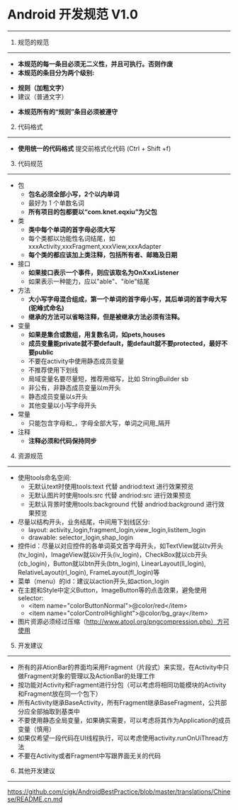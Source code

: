 # Android 开发规范 V1.0

---

 1. 规范的规范
------------------------
 * **本规范的每一条目必须无二义性，并且可执行。否则作废**
 * **本规范的条目分为两个级别:**
  + **规则（加粗文字）**
  + 建议（普通文字）
 * **本规范所有的“规则”条目必须被遵守**
 2. 代码格式 
------------------------
*  **使用统一的代码格式**
 提交前格式化代码 (Ctrl + Shift +f)

3. 代码规范
------------------------
* 包
  + **包名必须全部小写，2个以内单词**
  + 最好为 1 个单数名词
  + **所有项目的包都要以“com.knet.eqxiu”为父包**
* 类
  + **类中每个单词的首字母必须大写**
  + 每个类都以功能性名词结尾，如xxxActivity,xxxFragment,xxxView,xxxAdapter
  + **每个类的都应该加上类注释，包括所有者、邮箱及日期**
* 接口
  + **如果接口表示一个事件，则应该取名为OnXxxListener**
  + 如果表示一种能力，应以"able"、"ible"结尾
* 方法
  + **大小写字母混合组成，第一个单词的首字母小写，其后单词的首字母大写(驼峰式命名)**
  + **继承的方法可以省略注释，但是被继承方法必须有注释。**
* 变量
  + **如果是集合或数组，用复数名词，如pets,houses**
  + **成员变量能private就不要default，能default就不要protected，最好不要public**
  + 不要在activity中使用静态成员变量
  + 不推荐使用下划线
  + 局域变量名要尽量短，推荐用缩写，比如 StringBuilder sb
  + 非公有，非静态成员变量以m开头
  + 静态成员变量以s开头
  + 其他变量以小写字母开头
* 常量
  + 只能包含字母和\_，字母全部大写，单词之间用\_隔开
* 注释
  + **注释必须和代码保持同步**

4. 资源规范
------------------------
* 使用tools命名空间:
  + 无默认text时使用tools:text 代替 andriod:text 进行效果预览
  + 无默认图片时使用tools:src 代替 andriod:src 进行效果预览
  + 无默认背景时使用tools:background 代替 andriod:background 进行效果预览
* 尽量以结构开头，业务结尾，中间用下划线区分:
  + layout: activity\_login,fragment\_login,view\_login,listitem\_login
  + drawable: selector\_login,shap\_login
* 控件id：尽量以对应控件的各单词英文首字母开头，如TextView就以tv开头(tv\_login)，ImageView就以iv开头(iv\_login)，CheckBox就以cb开头(cb\_login)，Button就以btn开头(btn\_login), LinearLayout(ll\_login), RelativeLayout(rl\_login), FrameLayout(fl\_login)等
* 菜单（menu）的id：建议以action开头,如action\_login
* 在主题和Style中定义Button，ImageButton等的点击效果，避免使用selector:
  + \<item name="colorButtonNormal"\>@color/red\</item\><!--正常状态下的颜色  -->
  + \<item name="colorControlHighlight"\>@color/bg_gray\</item\><!--覆盖色，按下的颜色  -->
* 图片资源必须经过压缩（http://www.atool.org/pngcompression.php）方可使用
5. 开发建议
------------------------
* 所有的非AtionBar的界面均采用Fragment（片段式）来实现，在Activity中只做Fragment对象的管理以及ActionBar的处理工作
* 按功能对Activity和Fragment进行分包（可以考虑将相同功能模块的Activity和Fragment放在同一个包下）
* 所有Activity继承BaseActivity，所有Fragment继承BaseFragment，公共部分应全部抽取到基类中
* 不要使用静态全局变量，如果确实需要，可以考虑将其作为Application的成员变量（慎用）
* 如果仅希望一段代码在UI线程执行，可以考虑使用activity.runOnUiThread方法
* 不要在Activity或者Fragment中写跟界面无关的代码
6. 其他开发建议
------------------------
https://github.com/cigk/AndroidBestPractice/blob/master/translations/Chinese/README.cn.md
